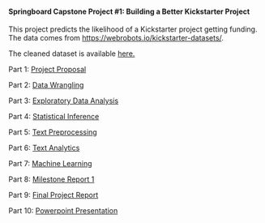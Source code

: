 #### Springboard Capstone Project #1: Building a Better Kickstarter Project

This project predicts the likelihood of a Kickstarter project getting funding. The data comes from https://webrobots.io/kickstarter-datasets/.

The cleaned dataset is available [here.](https://www.kaggle.com/toshimelonhead/400000-kickstarter-projects) 

Part 1: [Project Proposal](https://github.com/toshimelonhead/Springboard-Kickstarter/blob/master/Kickstarter%20Funding%20Project%20Proposal.docx)

Part 2: [Data Wrangling](https://github.com/toshimelonhead/Springboard-Kickstarter/blob/master/Kickstarter_Data_Wrangling_Sample.ipynb)

Part 3: [Exploratory Data Analysis](https://github.com/toshimelonhead/Springboard-Kickstarter/blob/master/Kickstarter_Data_Storytelling.ipynb)

Part 4: [Statistical Inference](https://github.com/toshimelonhead/Springboard-Kickstarter/blob/master/Kickstarter_Statistical_Inference.ipynb)

Part 5: [Text Preprocessing](https://github.com/toshimelonhead/Springboard-Kickstarter/blob/master/Kickstarter_Text_Preprocessing.ipynb)

Part 6: [Text Analytics](https://github.com/toshimelonhead/Springboard-Kickstarter/blob/master/Kickstarter_Text_Analysis.ipynb)

Part 7: [Machine Learning](https://github.com/toshimelonhead/Springboard-Kickstarter/blob/master/Kickstarter_Machine_Learning.ipynb)

Part 8: [Milestone Report 1](https://github.com/toshimelonhead/Springboard-Kickstarter/blob/master/Kickstarter_Milestone_1.pdf)

Part 9: [Final Project Report](https://github.com/toshimelonhead/Springboard-Kickstarter/blob/master/kickstarter_final_project.docx)

Part 10: [Powerpoint Presentation](https://github.com/toshimelonhead/Springboard-Kickstarter/blob/master/Let%E2%80%99s%20Build%20a%20Kickstarter%20Project!%20(Using%20Data).pptx)
